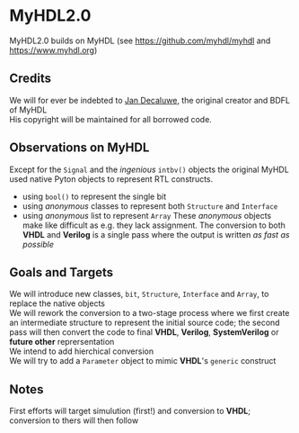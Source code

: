 # MyHDL2.0
MyHDL2.0 builds on MyHDL (see https://github.com/myhdl/myhdl and https://www.myhdl.org)

## Credits
We will for ever be indebted to [Jan Decaluwe](https://www.jandecaluwe.com), the original creator and BDFL of MyHDL  
His copyright will be maintained for all borrowed code.

## Observations on MyHDL
Except for the `Signal` and the *ingenious* `intbv()` objects the original MyHDL used native Pyton objects to represent RTL constructs.
- using `bool()` to represent the single bit  
- using *anonymous* classes to represent both `Structure` and `Interface` 
- using *anonymous* list to represent `Array`
These *anonymous* objects make like difficult as e.g. they lack assignment.
The conversion to both **VHDL** and **Verilog** is a single pass where the output is written *as fast as possible* 

## Goals and Targets
We will introduce new classes, `bit`, `Structure`, `Interface` and `Array`, to replace the native objects  
We will rework the conversion to a two-stage process where we first create an intermediate structure to represent the initial source code; the second pass will then convert the code to final **VHDL**, **Verilog**, **SystemVerilog** or **future other** reprersentation  
We intend to add hierchical conversion  
We will try to add a `Parameter` object to mimic **VHDL**'s `generic` construct

## Notes
First efforts will target simulution (first!) and conversion to **VHDL**; conversion to thers will then follow

